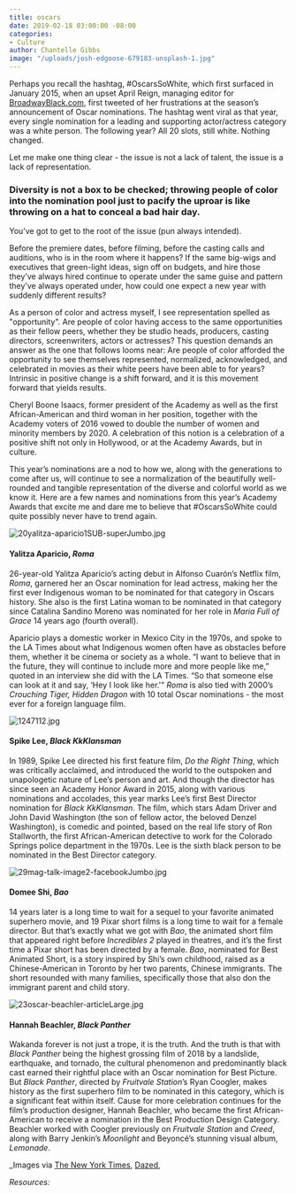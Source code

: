 ```yaml
---
title: oscars
date: 2019-02-18 03:00:00 -08:00
categories:
- Culture
author: Chantelle Gibbs
image: "/uploads/josh-edgoose-679183-unsplash-1.jpg"
---
```


Perhaps you recall the hashtag, #OscarsSoWhite, which first surfaced in January 2015, when an upset April Reign, managing editor for [BroadwayBlack.com](http://broadwayblack.com/), first tweeted of her frustrations at the season’s announcement of Oscar nominations. The hashtag went viral as that year, every single nomination for a leading and supporting actor/actress category was a white person. The following year? All 20 slots, still white. Nothing changed.

Let me make one thing clear - the issue is not a lack of talent, the issue is a lack of representation. 

### Diversity is not a box to be checked; throwing people of color into the nomination pool just to pacify the uproar is like throwing on a hat to conceal a bad hair day. 

You’ve got to get to the root of the issue (pun always intended).

Before the premiere dates, before filming, before the casting calls and auditions, who is in the room where it happens? If the same big-wigs and executives that green-light ideas, sign off on budgets, and hire those they’ve always hired continue to operate under the same guise and pattern they’ve always operated under, how could one expect a new year with suddenly different results? 

As a person of color and actress myself, I see representation spelled as "opportunity". Are people of color having access to the same opportunities as their fellow peers, whether they be studio heads, producers, casting directors, screenwriters, actors or actresses? This question demands an answer as the one that follows looms near: Are people of color afforded the opportunity to see themselves represented, normalized, acknowledged, and celebrated in movies as their white peers have been able to for years? Intrinsic in positive change is a shift forward, and it is this movement forward that yields results.

Cheryl Boone Isaacs, former president of the Academy as well as the first African-American and third woman in her position, together with the Academy voters of 2016 vowed to double the number of women and minority members by 2020. A celebration of this notion is a celebration of a positive shift not only in Hollywood, or at the Academy Awards, but in culture. 

This year’s nominations are a nod to how we, along with the generations to come after us, will continue to see a normalization of the beautifully well-rounded and tangible representation of the diverse and colorful world as we know it. Here are a few names and nominations from this year’s Academy Awards that excite me and dare me to believe that #OscarsSoWhite could quite possibly never have to trend again. 

![20yalitza-aparicio1SUB-superJumbo.jpg](/uploads/20yalitza-aparicio1SUB-superJumbo.jpg)

#### Yalitza Aparicio, _Roma_

26-year-old Yalitza Aparicio’s acting debut in Alfonso Cuarón’s Netflix film, _Roma_, garnered her an Oscar nomination for lead actress, making her the first ever Indigenous woman to be nominated for that category in Oscars history. She also is the first Latina woman to be nominated in that category since Catalina Sandino Moreno was nominated for her role in _Maria Full of Grace_ 14 years ago (fourth overall). 

Aparicio plays a domestic worker in Mexico City in the 1970s, and spoke to the LA Times about what Indigenous women often have as obstacles before them, whether it be cinema or society as a whole. “I want to believe that in the future, they will continue to include more and more people like me,” quoted in an interview she did with the LA Times. “So that someone else can look at it and say, ‘Hey I look like her.'” _Roma_ is also tied with 2000’s _Crouching Tiger, Hidden Dragon_ with 10 total Oscar nominations - the most ever for a foreign language film.

![1247112.jpg](/uploads/1247112.jpg)

#### Spike Lee, _Black KkKlansman_

In 1989, Spike Lee directed his first feature film, _Do the Right Thing_, which was critically acclaimed, and introduced the world to the outspoken and unapologetic nature of Lee’s person and art. And though the director has since seen an Academy Honor Award in 2015, along with various nominations and accolades, this year marks Lee’s first Best Director nomination for _Black KkKlansman_. The film, which stars Adam Driver and John David Washington (the son of fellow actor, the beloved Denzel Washington), is comedic and pointed, based on the real life story of Ron Stallworth, the first African-American detective to work for the Colorado Springs police department in the 1970s. Lee is the sixth black person to be nominated in the Best Director category.

![29mag-talk-image2-facebookJumbo.jpg](/uploads/29mag-talk-image2-facebookJumbo.jpg)

#### Domee Shi, _Bao_

14 years later is a long time to wait for a sequel to your favorite animated superhero movie, and 19 Pixar short films is a long time to wait for a female director. But that’s exactly what we got with _Bao_, the animated short film that appeared right before _Incredibles 2_ played in theatres, and it’s the first time a Pixar short has been directed by a female. _Bao_, nominated for Best Animated Short, is a story inspired by Shi’s own childhood, raised as a Chinese-American in Toronto by her two parents, Chinese immigrants. The short resounded with many families, specifically those that also don the immigrant parent and child story.

![23oscar-beachler-articleLarge.jpg](/uploads/23oscar-beachler-articleLarge.jpg)
 
#### Hannah Beachler, _Black Panther_

Wakanda forever is not just a trope, it is the truth. And the truth is that with _Black Panther_ being the highest grossing film of 2018 by a landslide, earthquake, and tornado, the cultural phenomenon and predominantly black cast earned their rightful place with an Oscar nomination for Best Picture. But _Black Panther_, directed by _Fruitvale Station_’s Ryan Coogler, makes history as the first superhero film to be nominated in this category, which is a significant feat within itself. Cause for more celebration continues for the film’s production designer, Hannah Beachler, who became the first African-American to receive a nomination in the Best Production Design Category. Beachler worked with Coogler previously on _Fruitvale Station_ and _Creed_, along with Barry Jenkin’s _Moonlight_ and Beyoncé’s stunning visual album, _Lemonade_.  

_Images via [The New York Times](https://www.nytimes.com/2019/01/17/movies/yalitza-aparicio-roma.html), [Dazed](http://www.dazeddigital.com/), 

_Resources:_

